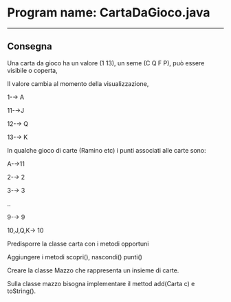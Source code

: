 # Program name: CartaDaGioco.java
---

## Consegna
Una carta da gioco ha un valore (1 13), un seme (C Q F P), può essere visibile o coperta,

Il valore cambia al momento della visualizzazione,

1-→ A

11-→J

12-→ Q

13-→ K

In qualche gioco di carte (Ramino etc) i punti associati alle carte sono:

A-→11

2-→ 2

3-→ 3

..

9-→ 9

10,J,Q,K→ 10

Predisporre la classe carta con i metodi opportuni

Aggiungere i metodi scopri(), nascondi() punti()

Creare la classe Mazzo che rappresenta un insieme di carte.

Sulla classe mazzo bisogna implementare il mettod add(Carta c) e toString().
